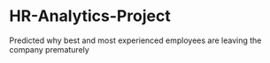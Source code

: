 # HR-Analytics-Project
Predicted why best and most experienced employees are leaving the company prematurely
